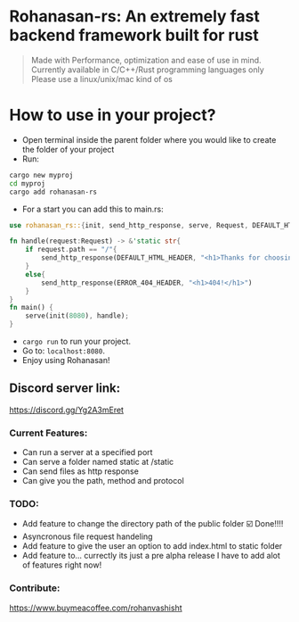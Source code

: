 # Rohanasan-rs: An extremely fast backend framework built for rust

> Made with Performance, optimization and ease of use in mind.
> Currently available in C/C++/Rust programming languages only
> Please use a linux/unix/mac kind of os

# How to use in your project?
- Open terminal inside the parent folder where you would like to create the folder of your project
- Run:
```sh
cargo new myproj
cd myproj
cargo add rohanasan-rs
```
- For a start you can add this to main.rs:

```rust
use rohanasan_rs::{init, send_http_response, serve, Request, DEFAULT_HTML_HEADER, ERROR_404_HEADER};

fn handle(request:Request) -> &'static str{
    if request.path == "/"{
        send_http_response(DEFAULT_HTML_HEADER, "<h1>Thanks for choosing Rohanasan-rs!</h1>")
    }
    else{
        send_http_response(ERROR_404_HEADER, "<h1>404!</h1>")
    }
}
fn main() {
    serve(init(8080), handle);
}

```
- `cargo run` to run your project.
- Go to: `localhost:8080`.
- Enjoy using Rohanasan!

## Discord server link:
https://discord.gg/Yg2A3mEret

### Current Features:
- Can run a server at a specified port
- Can serve a folder named static at /static
- Can send files as http response
- Can give you the path, method and protocol
### TODO:
- Add feature to change the directory path of the public folder ☑️ Done!!!!
- Asyncronous file request handeling
- Add feature to give the user an option to add index.html to static folder
- Add feature to... currectly its just a pre alpha release I have to add alot of features right now!

### Contribute:
https://www.buymeacoffee.com/rohanvashisht
